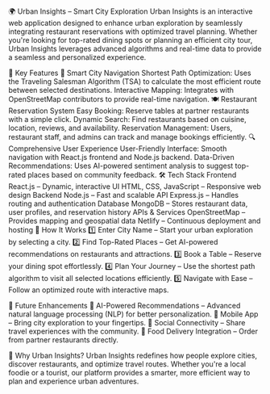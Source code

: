 🌍 Urban Insights – Smart City Exploration
Urban Insights is an interactive web application designed to enhance urban exploration by seamlessly integrating restaurant reservations with optimized travel planning. Whether you're looking for top-rated dining spots or planning an efficient city tour, Urban Insights leverages advanced algorithms and real-time data to provide a seamless and personalized experience.

🚀 Key Features
📍 Smart City Navigation
Shortest Path Optimization: Uses the Traveling Salesman Algorithm (TSA) to calculate the most efficient route between selected destinations.
Interactive Mapping: Integrates with OpenStreetMap contributors to provide real-time navigation.
🍽️ Restaurant Reservation System
Easy Booking: Reserve tables at partner restaurants with a simple click.
Dynamic Search: Find restaurants based on cuisine, location, reviews, and availability.
Reservation Management: Users, restaurant staff, and admins can track and manage bookings efficiently.
🔍 Comprehensive User Experience
User-Friendly Interface: Smooth navigation with React.js frontend and Node.js backend.
Data-Driven Recommendations: Uses AI-powered sentiment analysis to suggest top-rated places based on community feedback.
🛠️ Tech Stack
Frontend
React.js – Dynamic, interactive UI
HTML, CSS, JavaScript – Responsive web design
Backend
Node.js – Fast and scalable API
Express.js – Handles routing and authentication
Database
MongoDB – Stores restaurant data, user profiles, and reservation history
APIs & Services
OpenStreetMap – Provides mapping and geospatial data
Netlify – Continuous deployment and hosting
🔧 How It Works
1️⃣ Enter City Name – Start your urban exploration by selecting a city.
2️⃣ Find Top-Rated Places – Get AI-powered recommendations on restaurants and attractions.
3️⃣ Book a Table – Reserve your dining spot effortlessly.
4️⃣ Plan Your Journey – Use the shortest path algorithm to visit all selected locations efficiently.
5️⃣ Navigate with Ease – Follow an optimized route with interactive maps.

🌟 Future Enhancements
🔹 AI-Powered Recommendations – Advanced natural language processing (NLP) for better personalization.
🔹 Mobile App – Bring city exploration to your fingertips.
🔹 Social Connectivity – Share travel experiences with the community.
🔹 Food Delivery Integration – Order from partner restaurants directly.

🎯 Why Urban Insights?
Urban Insights redefines how people explore cities, discover restaurants, and optimize travel routes. Whether you're a local foodie or a tourist, our platform provides a smarter, more efficient way to plan and experience urban adventures.
